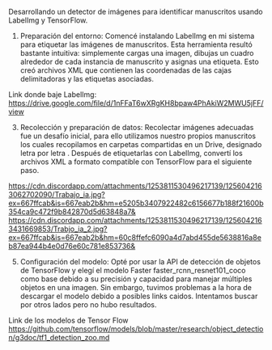 

Desarrollando un detector de imágenes para identificar manuscritos usando LabelImg y TensorFlow.

1. Preparación del entorno:
Comencé instalando LabelImg en mi sistema para etiquetar las imágenes de manuscritos.
Esta herramienta resultó bastante intuitiva: simplemente cargas una imagen, dibujas un cuadro alrededor de cada instancia de manuscrito y asignas una etiqueta.
 Esto creó archivos XML que contienen las coordenadas de las cajas delimitadoras y las etiquetas asociadas.

Link donde baje LabelImg: https://drive.google.com/file/d/1nFFaT6wXRgKH8bpaw4PhAkiW2MWU5jFF/view

3. Recolección y preparación de datos:
Recolectar imágenes adecuadas fue un desafío inicial, para ello utilizamos nuestro propios manuscritos los cuales recopilamos en carpetas compartidas en un Drive, designado letra por letra .
Después de etiquetarlas con LabelImg, convertí los archivos XML a formato compatible con TensorFlow para el siguiente paso.

https://cdn.discordapp.com/attachments/1253811530496217139/1256042163062702090/Trabajo_ia.jpg?ex=667ffcab&is=667eab2b&hm=e5205b3407922482c6156677b188f21600b354ca9c472f9b842870d5d63848a7&
https://cdn.discordapp.com/attachments/1253811530496217139/1256042163431669853/Trabjo_ia_2.jpg?ex=667ffcab&is=667eab2b&hm=60c8ffefc6090a4d7abd455de5638816a8eb87ea944b4e0d76e60c781e853736&


 5. Configuración del modelo:
Opté por usar la API de detección de objetos de TensorFlow y elegí el modelo Faster faster_rcnn_resnet101_coco como base debido a su precisión y capacidad para manejar múltiples objetos en una imagen.
Sin embargo, tuvimos problemas a la hora de descargar el modelo debido a posibles links caidos. Intentamos buscar por otros lados pero no hubo resultados.

Link de los modelos de Tensor Flow https://github.com/tensorflow/models/blob/master/research/object_detection/g3doc/tf1_detection_zoo.md



